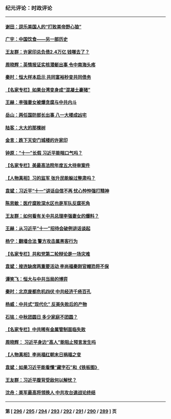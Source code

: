 ### 纪元评论：时政评论
---
#### [谢田：逗乐美国人的“打败美帝野心狼”](../../pages/nsc1025/n14089022.md) 
#### [广宇：中国饮食——另一部历史](../../pages/nsc1025/n14088602.md) 
#### [王友群：许家印总负债2.4万亿 钱哪去了？](../../pages/nsc1025/n14088293.md) 
#### [周晓辉：英情报证实核潜艇出事 令中南海头疼](../../pages/nsc1025/n14088224.md) 
#### [秦时：恒大样本启示 共同富裕秒变共同债务](../../pages/nsc1025/n14088209.md) 
#### [【名家专栏】如果台湾变身成“混凝土豪猪”](../../pages/nsc1025/n14087365.md) 
#### [王赫：李强妻女被爆贪腐与中共内斗](../../pages/nsc1025/n14088200.md) 
#### [岳山：两任国防部长出事 八一大楼成凶宅](../../pages/nsc1025/n14087777.md) 
#### [陆客：大大的那棵树](../../pages/nsc1025/n14088052.md) 
#### [金言：跌下天安门城楼的许家印](../../pages/nsc1025/n14087498.md) 
#### [钟原：“十一”长假 习近平能喘口气吗？](../../pages/nsc1025/n14087690.md) 
#### [【名家专栏】美最高法院年度五大待审案件](../../pages/nsc1025/n14087357.md) 
#### [【人物真相】习的监军 张升民能躲过整肃吗？](../../pages/nsc1025/n14087439.md) 
#### [袁斌：习近平“十一”讲话自信不再 忧心忡忡强打精神](../../pages/nsc1025/n14087166.md) 
#### [陈思敏：医疗腐败深水区也是军队反腐死角](../../pages/nsc1025/n14087155.md) 
#### [王友群：如何看有关中共总理李强妻女的爆料？](../../pages/nsc1025/n14086914.md) 
#### [王赫：从习近平“十一”招待会破例讲话谈起](../../pages/nsc1025/n14086891.md) 
#### [杨宁：翻墙合法 警方攻击属黑客行为](../../pages/nsc1025/n14086790.md) 
#### [【名家专栏】共和党第二轮辩论是一场灾难](../../pages/nsc1025/n14086511.md) 
#### [袁斌：接连缺席两重要活动 李尚福秦刚官帽恐将不保](../../pages/nsc1025/n14086335.md) 
#### [谭笑飞：恒大与中共当局的博弈](../../pages/nsc1025/n14086082.md) 
#### [秦时：北京废都危机四伏 中共经济千疮百孔](../../pages/nsc1025/n14086088.md) 
#### [杨威：中共式“现代化” 反美失败后的产物](../../pages/nsc1025/n14086053.md) 
#### [石铭：中秋团圆日 多少家庭不团圆？](../../pages/nsc1025/n14086073.md) 
#### [【名家专栏】中共稀有金属管制面临失败](../../pages/nsc1025/n14085477.md) 
#### [周晓辉： 习近平身边“高人”能阻止预言发生吗](../../pages/nsc1025/n14086024.md) 
#### [【人物真相】李尚福红朝末日祸福之变](../../pages/nsc1025/n14085985.md) 
#### [袁斌：如果习近平能看懂“藏字石”和《铁板图》](../../pages/nsc1025/n14085849.md) 
#### [王友群：习近平腹背受敌何以解忧？](../../pages/nsc1025/n14085619.md) 
#### [沈舟：美军最高将领换人 中共攻台速战论终结](../../pages/nsc1025/n14085700.md) 

---
#### 第 [ [296](./296.md) / [295](./295.md) / [294](./294.md) / [293](./293.md) / [292](./292.md) / [291](./291.md) / [290](./290.md) / [289](./289.md) ] 页
